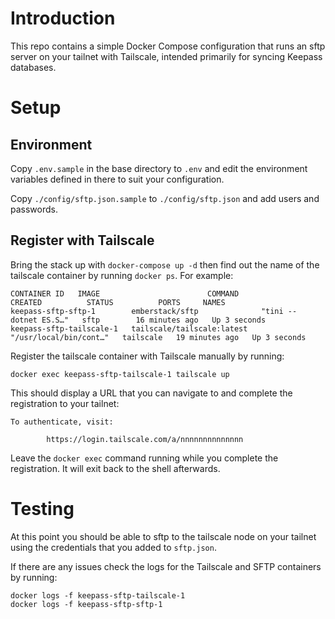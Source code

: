 # Introduction

This repo contains a simple Docker Compose configuration that runs an sftp
server on your tailnet with Tailscale, intended primarily for syncing
Keepass databases.

# Setup

## Environment

Copy `.env.sample` in the base directory to `.env` and edit the environment
variables defined in there to suit your configuration.

Copy `./config/sftp.json.sample` to `./config/sftp.json` and add users and
passwords.

## Register with Tailscale

Bring the stack up with `docker-compose up -d` then find out the name of the
tailscale container by running `docker ps`. For example:

```
CONTAINER ID   IMAGE                        COMMAND                  CREATED          STATUS          PORTS     NAMES
keepass-sftp-sftp-1        emberstack/sftp              "tini -- dotnet ES.S…"   sftp        16 minutes ago   Up 3 seconds
keepass-sftp-tailscale-1   tailscale/tailscale:latest   "/usr/local/bin/cont…"   tailscale   19 minutes ago   Up 3 seconds
```

Register the tailscale container with Tailscale manually by running:

```
docker exec keepass-sftp-tailscale-1 tailscale up
```

This should display a URL that you can navigate to and complete the registration
to your tailnet:

```
To authenticate, visit:

        https://login.tailscale.com/a/nnnnnnnnnnnnnn
```

Leave the `docker exec` command running while you complete the registration. It
will exit back to the shell afterwards.

# Testing

At this point you should be able to sftp to the tailscale node on your tailnet
using the credentials that you added to `sftp.json`.

If there are any issues check the logs for the Tailscale and SFTP containers by
running:

```
docker logs -f keepass-sftp-tailscale-1
docker logs -f keepass-sftp-sftp-1
```
